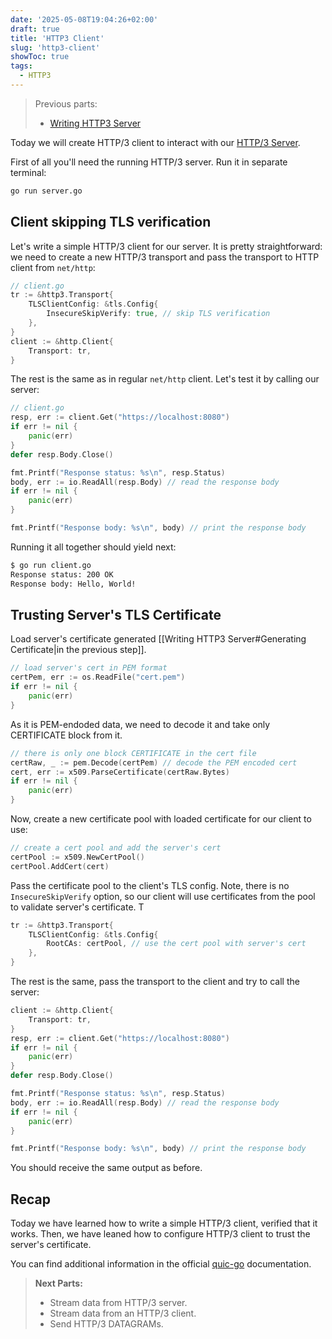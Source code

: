 ```yaml
---
date: '2025-05-08T19:04:26+02:00'
draft: true
title: 'HTTP3 Client'
slug: 'http3-client'
showToc: true
tags:
  - HTTP3
---
```


> Previous parts:
> - [Writing HTTP3 Server](/blog/http3/writing-http3-server/)

Today we will create HTTP/3 client to interact with our [HTTP/3 Server](/blog/http3/writing-http3-server/).

First of all you'll need the running HTTP/3 server. Run it in separate terminal:

```sh
go run server.go
```

## Client skipping TLS verification

Let's write a simple HTTP/3 client for our server. It is pretty straightforward: we need to create a new HTTP/3 transport and pass the transport to HTTP client from `net/http`:

```go filename=client.go
// client.go
tr := &http3.Transport{
    TLSClientConfig: &tls.Config{
        InsecureSkipVerify: true, // skip TLS verification
    },
}
client := &http.Client{
    Transport: tr,
}
```

The rest is the same as in regular `net/http` client. Let's test it by calling our server:

```go filename=client.go
// client.go
resp, err := client.Get("https://localhost:8080")
if err != nil {
    panic(err)
}
defer resp.Body.Close()

fmt.Printf("Response status: %s\n", resp.Status)
body, err := io.ReadAll(resp.Body) // read the response body
if err != nil {
    panic(err)
}

fmt.Printf("Response body: %s\n", body) // print the response body
```

Running it all together should yield next:

```sh
$ go run client.go
Response status: 200 OK
Response body: Hello, World!
```


## Trusting Server's TLS Certificate

Load server's certificate generated [[Writing HTTP3 Server#Generating Certificate|in the previous step]].

```go filename=client.go
// load server's cert in PEM format
certPem, err := os.ReadFile("cert.pem")
if err != nil {
    panic(err)
}
```

As it is PEM-endoded data, we need to decode it and take only CERTIFICATE block from it.

```go filename=client.go
// there is only one block CERTIFICATE in the cert file
certRaw, _ := pem.Decode(certPem) // decode the PEM encoded cert
cert, err := x509.ParseCertificate(certRaw.Bytes)
if err != nil {
    panic(err)
}
```

Now, create a new certificate pool with loaded certificate for our client to use:

```go filename=client.go
// create a cert pool and add the server's cert
certPool := x509.NewCertPool()
certPool.AddCert(cert)
```

Pass the certificate pool to the client's TLS config. Note, there is no `InsecureSkipVerify` option, so our client will use certificates from the pool to validate server's certificate. T

```go filename=client.go
tr := &http3.Transport{
    TLSClientConfig: &tls.Config{
        RootCAs: certPool, // use the cert pool with server's cert
    },
}
```

The rest is the same, pass the transport to the client and try to call the server:

```go filename=client.go
client := &http.Client{
    Transport: tr,
}
resp, err := client.Get("https://localhost:8080")
if err != nil {
    panic(err)
}
defer resp.Body.Close()

fmt.Printf("Response status: %s\n", resp.Status)
body, err := io.ReadAll(resp.Body) // read the response body
if err != nil {
    panic(err)
}

fmt.Printf("Response body: %s\n", body) // print the response body
```

You should receive the same output as before.

## Recap

Today we have learned how to write a simple HTTP/3 client, verified that it works.
Then, we have leaned how to configure HTTP/3 client to trust the server's certificate.

You can find additional information in the official [quic-go](https://quic-go.net/docs/http3/client/) documentation.

> **Next Parts:**
>
> - Stream data from HTTP/3 server.
> - Stream data from an HTTP/3 client.
> - Send HTTP/3 DATAGRAMs.